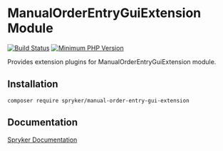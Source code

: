 # ManualOrderEntryGuiExtension Module
[![Build Status](https://travis-ci.org/spryker/manual-order-entry-gui-extension.svg)](https://travis-ci.org/spryker/manual-order-entry-gui-extension)
[![Minimum PHP Version](https://img.shields.io/badge/php-%3E%3D%207.2-8892BF.svg)](https://php.net/)

Provides extension plugins for ManualOrderEntryGuiExtension module.

## Installation

```
composer require spryker/manual-order-entry-gui-extension
```

## Documentation

[Spryker Documentation](https://academy.spryker.com/developing_with_spryker/module_guide/modules.html)
